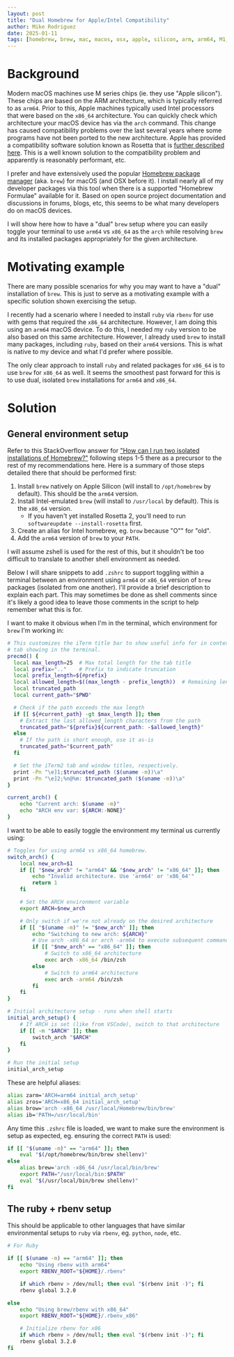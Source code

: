 ```yaml
---
layout: post
title: "Dual Homebrew for Apple/Intel Compatibility"
author: Mike Rodriguez
date: 2025-01-11
tags: [homebrew, brew, mac, macos, osx, apple, silicon, arm, arm64, M1, M2, M3, M4, intel, x86, x86_64, development, programming, build, setup]
---
```


# Background

Modern macOS machines use M series chips (ie. they use "Apple silicon"). These chips are based on
the ARM architecture, which is typically referred to as `arm64`. Prior to this, Apple machines
typically used Intel processors that were based on the `x86_64` architecture. You can quickly check
which architecture your macOS device has via the `arch` command. This change has caused
compatibility problems over the last several years where some programs have not been ported to the
new architecture. Apple has provided a compatibility software solution known as Rosetta that is
[further described here](https://support.apple.com/en-us/102527). This is a well known solution to
the compatibility problem and apparently is reasonably performant, etc.

I prefer and have extensively used the popular [Homebrew package manager](https://brew.sh/) (aka.
`brew`) for macOS (and OSX before it). I install nearly all of my developer packages via this tool
when there is a supported "Homebrew Formulae" available for it. Based on open source project
documentation and discussions in forums, blogs, etc, this seems to be what many developers do on
macOS devices.

I will show here how to have a "dual" `brew` setup where you can easily toggle your terminal to use
`arm64` vs `x86_64` as the `arch` while resolving `brew` and its installed packages appropriately
for the given architecture.

# Motivating example

There are many possible scenarios for why you may want to have a "dual" installation of `brew`. This
is just to serve as a motivating example with a specific solution shown exercising the setup.

I recently had a scenario where I needed to install `ruby` via `rbenv` for use with gems that
required the `x86_64` architecture. However, I am doing this using an `arm64` macOS device. To do
this, I needed my `ruby` version to be also based on this same architecture. However, I already used
`brew` to install many packages, including `ruby`, based on their `arm64` versions. This is what is
native to my device and what I'd prefer where possible.

The only clear approach to install `ruby` and related packages for `x86_64` is to use `brew` for
`x86_64` as well. It seems the smoothest past forward for this is to use dual, isolated `brew`
installations for `arm64` and `x86_64`.

# Solution

## General environment setup

Refer to this StackOverflow answer for ["How can I run two isolated installations of
Homebrew?"](https://stackoverflow.com/questions/64951024/how-can-i-run-two-isolated-installations-of-homebrew/64951025#64951025)
following steps 1-5 there as a precursor to the rest of my recommendations here. Here is a summary
of those steps detailed there that should be performed first:
1. Install `brew` natively on Apple Silicon (will install to `/opt/homebrew` by default). This
   should be the `arm64` version.
1. Install Intel-emulated `brew` (will install to `/usr/local` by default). This is the `x86_64`
   version.
   - If you haven't yet installed Rosetta 2, you'll need to run `softwareupdate --install-rosetta`
     first.
1. Create an alias for Intel homebrew, eg. `brow` because "O"" for "old".
1. Add the `arm64` version of `brew` to your `PATH`.

I will assume zshell is used for the rest of this, but it shouldn't be too difficult to translate to
another shell environment as needed.

Below I will share snippets to add `.zshrc` to support toggling within a terminal between an
environment using `arm64` or `x86_64` version of `brew` packages (isolated from one another). I'll
provide a brief description to explain each part. This may sometimes be done as shell comments since
it's likely a good idea to leave those comments in the script to help remember what this is for.

I want to make it obvious when I'm in the terminal, which environment for `brew` I'm working in:
```sh
# This customizes the iTerm title bar to show useful info for in context of the
# tab showing in the terminal.
precmd() {
  local max_length=25  # Max total length for the tab title
  local prefix=".."    # Prefix to indicate truncation
  local prefix_length=${#prefix}
  local allowed_length=$((max_length - prefix_length))  # Remaining length for the path
  local truncated_path
  local current_path="$PWD"

  # Check if the path exceeds the max length
  if [[ ${#current_path} -gt $max_length ]]; then
    # Extract the last allowed_length characters from the path
    truncated_path="${prefix}${current_path: -$allowed_length}"
  else
    # If the path is short enough, use it as-is
    truncated_path="$current_path"
  fi

  # Set the iTerm2 tab and window titles, respectively.
  print -Pn "\e]1;$truncated_path ($(uname -m))\a"
  print -Pn "\e]2;%n@%m: $truncated_path ($(uname -m))\a"
}
```

```sh
current_arch() {
    echo "Current arch: $(uname -m)"
    echo "ARCH env var: ${ARCH:-NONE}"
}
```

I want to be able to easily toggle the environment my terminal us currently using:
```sh
# Toggles for using arm64 vs x86_64 homebrew.
switch_arch() {
    local new_arch=$1
    if [[ "$new_arch" != "arm64" && "$new_arch" != "x86_64" ]]; then
        echo "Invalid architecture. Use 'arm64' or 'x86_64'"
        return 1
    fi

    # Set the ARCH environment variable
    export ARCH=$new_arch

    # Only switch if we're not already on the desired architecture
    if [[ "$(uname -m)" != "$new_arch" ]]; then
        echo "Switching to new arch: ${ARCH}"
        # Use arch -x86_64 or arch -arm64 to execute subsequent commands
        if [[ "$new_arch" == "x86_64" ]]; then
            # Switch to x86_64 architecture
            exec arch -x86_64 /bin/zsh
        else
            # Switch to arm64 architecture
            exec arch -arm64 /bin/zsh
        fi
    fi
}

# Initial architecture setup - runs when shell starts
initial_arch_setup() {
    # If ARCH is set (like from VSCode), switch to that architecture
    if [[ -n "$ARCH" ]]; then
        switch_arch "$ARCH"
    fi
}

# Run the initial setup
initial_arch_setup
```

These are helpful aliases:
```sh
alias zarm='ARCH=arm64 initial_arch_setup'
alias zros='ARCH=x86_64 initial_arch_setup'
alias brow='arch -x86_64 /usr/local/Homebrew/bin/brew'
alias ib='PATH=/usr/local/bin'
```

Any time this `.zshrc` file is loaded, we want to make sure the environment is setup as expected,
eg. ensuring the correct `PATH` is used:
```sh
if [[ "$(uname -m)" == "arm64" ]]; then
    eval "$(/opt/homebrew/bin/brew shellenv)"
else
    alias brew='arch -x86_64 /usr/local/bin/brew'
    export PATH="/usr/local/bin:$PATH"
    eval "$(/usr/local/bin/brew shellenv)"
fi
```

## The ruby + rbenv setup

This should be applicable to other languages that have similar environmental setups to `ruby` via
`rbenv`, eg. `python`, `node`, etc.

```sh
# For Ruby

if [[ $(uname -m) == "arm64" ]]; then
    echo "Using rbenv with arm64"
    export RBENV_ROOT="${HOME}/.rbenv"

    if which rbenv > /dev/null; then eval "$(rbenv init -)"; fi
    rbenv global 3.2.0

else
    echo "Using brew/rbenv with x86_64"
    export RBENV_ROOT="${HOME}/.rbenv_x86"

    # Initialize rbenv for x86
    if which rbenv > /dev/null; then eval "$(rbenv init -)"; fi
    rbenv global 3.2.0
fi
```
